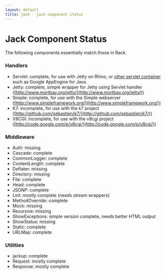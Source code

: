 ```yaml
---
layout: default
title: jack - jack component status
---
```


Jack Component Status
=====================

The following components essentially match those in Rack.

### Handlers

* Servlet: complete, for use with Jetty on Rhino, or [other servlet container](http://github.com/tlrobinson/jack-servlet/) such as Google AppEngine for Java.
* Jetty: complete, simple wrapper for Jetty using Servlet handler ([http://www.mortbay.org/jetty/](http://www.mortbay.org/jetty/))
* Simple: complete, for use with the Simple webserver ([http://www.simpleframework.org/](http://www.simpleframework.org/))
* K7: incomplete, for use with the k7 project ([http://github.com/sebastien/k7/](http://github.com/sebastien/k7/))
* V8CGI: incomplete, for use with the v8cgi project ([http://code.google.com/p/v8cgi/](http://code.google.com/p/v8cgi/))

### Middleware

* Auth: missing
* Cascade: complete
* CommonLogger: complete
* ContentLength: complete
* Deflater: missing
* Directory: missing
* File: complete
* Head: complete
* JSONP: complete
* Lint: mostly complete (needs stream wrappers)
* MethodOverride: complete
* Mock: missing
* Recursive: missing
* ShowExceptions: simple version complete, needs better HTML output
* ShowStatus: missing
* Static: complete
* URLMap: complete

### Utilities

* jackup: complete
* Request: mostly complete
* Response: mostly complete
